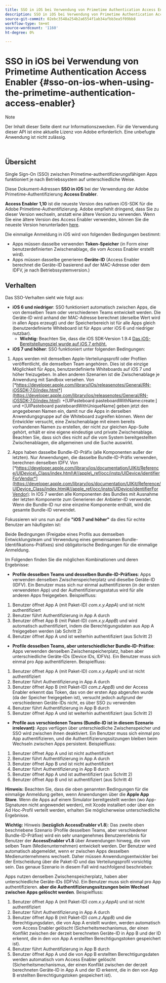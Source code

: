 ```yaml
---
title: SSO in iOS bei Verwendung von Primetime Authentication Access Enabler
description: SSO in iOS bei Verwendung von Primetime Authentication Access Enabler
source-git-commit: 02ebc3548a254b2a6554f1ab34afbb3ea5f09bb8
workflow-type: tm+mt
source-wordcount: '1160'
ht-degree: 0%

---
```


# SSO in iOS bei Verwendung von Primetime Authentication Access Enabler {#sso-on-ios-when-using-the-primetime-authentication-access-enabler}

>[!NOTE]
>
>Der Inhalt dieser Seite dient nur Informationszwecken. Für die Verwendung dieser API ist eine aktuelle Lizenz von Adobe erforderlich. Eine unbefugte Anwendung ist nicht zulässig.

</br>

## Übersicht

Single Sign-On (SSO) zwischen Primetime-authentifizierungsfähigen Apps funktioniert je nach Betriebssystem auf unterschiedliche Weise.

Diese Dokument-Adressen **SSO in iOS** bei der Verwendung der Adobe Primetime-Authentifizierung **Access Enabler**.

**Access Enabler** **1,10** ist die neueste Version des nativen iOS-SDK für die Adobe Primetime-Authentifizierung. Adobe empfiehlt dringend, dass Sie zu dieser Version wechseln, anstatt eine ältere Version zu verwenden. Wenn Sie eine ältere Version des Access Enabler verwenden, können Sie die neueste Version herunterladen [here](https://tve.zendesk.com/hc/en-us/articles/204963209-iOS-Native-AccessEnabler-Library).

Die einmalige Anmeldung in iOS wird von folgenden Bedingungen bestimmt:

- Apps müssen dasselbe verwenden **Token-Speicher** (in Form einer benutzerdefinierten Zwischenablage, die vom Access Enabler erstellt wird).
- Apps müssen dasselbe generieren **Geräte-ID** (Access Enabler berechnet die Geräte-ID basierend auf der MAC-Adresse oder dem IDFV, je nach Betriebssystemversion.)

## Verhalten

Das SSO-Verhalten sieht wie folgt aus:

- **iOS 6 und niedriger**: SSO funktioniert automatisch zwischen Apps, die von demselben Team oder verschiedenen Teams entwickelt werden. Die Geräte-ID wird anhand der MAC-Adresse berechnet (derselbe Wert wird in allen Apps erzeugt) und der Speicherbereich ist für alle Apps gleich (benutzerdefinierte Whiteboard ist für Apps unter iOS 6 und niedriger nutzbar).
   - **Wichtig:** Beachten Sie, dass die iOS SDK-Version 1.9.4 [Das iOS-Bereitstellungsziel wurde auf iOS 7 erhöht.](https://tve.zendesk.com/hc/en-us/articles/204963209-iOS-Native-AccessEnabler-Library)
- **iOS 7 und höher**: SSO funktioniert unter folgenden Bedingungen:

1. Apps werden mit demselben Apple-Verteilungsprofil oder Profilen veröffentlicht, die demselben Team angehören. Dies ist die einzige Möglichkeit für Apps, benutzerdefinierte Whiteboards auf iOS 7 und höher freizugeben. In allen anderen Szenarien ist die Zwischenablage je Anwendung mit Sandbox versehen. Von [*https://developer.apple.com/library/IOs/releasenotes/General/RN-iOSSDK-7.0/index.html*](https://developer.apple.com/library/ios/releasenotes/General/RN-iOSSDK-7.0/index.html): \+\[UIPasteboard pasteboardWithName:create:\] und +\[UIPasteboard pasteboardWithUniqueName\] geben jetzt den angegebenen Namen ein, damit nur die Apps in derselben Anwendungsgruppe auf die Whiteboard zugreifen können. Wenn der Entwickler versucht, eine Zwischenablage mit einem bereits vorhandenen Namen zu erstellen, der nicht zur gleichen App-Suite gehört, erhält er eine eigene eindeutige und private Zwischenablage. Beachten Sie, dass sich dies nicht auf die vom System bereitgestellten Zwischenablagen, die allgemeinen und die Suche auswirkt.

1. Apps haben dasselbe Bundle-ID-Präfix (alle Komponenten außer der letzten). Nur Anwendungen, die dasselbe Bundle-ID-Präfix verwenden, berechnen denselben IDFV. Von [*https://developer.apple.com/library/ios/documentation/UIKit/Reference/UIDevice\_Class/index.html\#//apple\_ref/occ/instp/UIDevice/identifierForVendor*](https://developer.apple.com/library/ios/documentation/UIKit/Reference/UIDevice_Class/index.html#//apple_ref/occ/instp/UIDevice/identifierForVendor): In IOS 7 werden alle Komponenten des Bundles mit Ausnahme der letzten Komponente zum Generieren der Anbieter-ID verwendet. Wenn die Bundle-ID nur eine einzelne Komponente enthält, wird die gesamte Bundle-ID verwendet.

Fokussieren wir uns nun auf die **&quot;iOS 7 und höher&quot;** da dies für echte Benutzer am häufigsten ist:

Beide Bedingungen (Freigabe eines Profils aus demselben Entwicklungsteam und Verwendung eines gemeinsamen Bundle-Identifikations-Präfixes) sind obligatorische Bedingungen für die einmalige Anmeldung.

Im Folgenden finden Sie die möglichen Kombinationen und deren Ergebnisse:

- **Profile desselben Teams und desselben Bundle-ID-Präfixes**: Apps verwenden denselben Zwischenspeicherplatz und dieselbe Geräte-ID (IDFV). Ein Benutzer muss sich nur einmal authentifizieren (in der ersten verwendeten App) und der Authentifizierungsstatus wird für alle anderen Apps freigegeben. Beispielfluss:

1. Benutzer öffnet App A (mit Paket-ID) *com.x.y.AppA*) und ist nicht authentifiziert
1. Benutzer führt Authentifizierung in App A durch
1. Benutzer öffnet App B (mit Paket-ID) *com.x.y.AppB*) und wird automatisch authentifiziert, indem die Berechtigungsdaten aus App A freigegeben werden (ab Schritt 2)
1. Benutzer öffnet App A und ist weiterhin authentifiziert (aus Schritt 2)



- **Profile desselben Teams, aber unterschiedlicher Bundle-ID-Präfixe**: Apps verwenden denselben Zwischenspeicherplatz, haben aber unterschiedliche Geräte-IDs (Device IDs, IDFVs). Ein Benutzer muss sich einmal pro App authentifizieren. Beispielfluss:

1. Benutzer öffnet App A (mit Paket-ID) *com.x.y.AppA*) und ist nicht authentifiziert
1. Benutzer führt Authentifizierung in App A durch
1. Benutzer öffnet App B (mit Paket-ID) *com.z.AppB*) und der Access Enabler erkennt das Token, das von der ersten App abgerufen wurde (da der Speicher freigegeben ist), versucht jedoch aufgrund der verschiedenen Geräte-IDs nicht, es über SSO zu verwenden
1. Benutzer führt Authentifizierung in App B durch
1. Benutzer öffnet App A und ist weiterhin authentifiziert (aus Schritt 2)



- **Profile aus verschiedenen Teams (Bundle-ID ist in diesem Szenario irrelevant)**: Apps verfügen über unterschiedliche Zwischenspeicher und SSO wird zwischen ihnen deaktiviert. Ein Benutzer muss sich einmal pro App authentifizieren, und die Authentifizierungssitzungen bleiben beim Wechseln zwischen Apps persistent. Beispielfluss:


1. Benutzer öffnet App A und ist nicht authentifiziert
1. Benutzer führt Authentifizierung in App A durch
1. Benutzer öffnet App B und ist nicht authentifiziert
1. Benutzer führt Authentifizierung in App B durch
1. Benutzer öffnet App A und ist authentifiziert (aus Schritt 2)
1. Benutzer öffnet App B und ist authentifiziert (aus Schritt 4)

**Hinweis:** Beachten Sie, dass die oben genannten Bedingungen für die einmalige Anmeldung gelten, wenn Anwendungen über die **Apple App Store**. Wenn die Apps auf einem Simulator bereitgestellt werden (wo App-Signaturen nicht angewendet werden), mit Xcode installiert oder über ein Ad Hoc-Profil verteilt werden, erhalten Sie möglicherweise unterschiedliche Ergebnisse.

**Wichtig:** Hinweis (**bezüglich AccessEnabler v1.8**): Das zweite oben beschriebene Szenario (Profile desselben Teams, aber verschiedener Bundle-ID-Präfixe) wird ein sehr unangenehmes Benutzererlebnis für Benutzer der **AccessEnabler v1.8** über Anwendungen hinweg, die vom selben Team (Medienunternehmen) entwickelt werden. Der Benutzer wird automatisch abgemeldet, wenn er zwischen Apps desselben Medienunternehmens wechselt. Daher müssen Anwendungsentwickler bei der Entscheidung über die Paket-ID und das Verteilungsprofil vorsichtig sein. Das genaue Szenario in diesem Fall wird nachfolgend beschrieben:

Apps nutzen denselben Zwischenspeicherplatz, haben aber unterschiedliche Geräte-IDs (IDFVs). Ein Benutzer muss sich einmal pro App authentifizieren. **aber die Authentifizierungssitzungen beim Wechsel zwischen Apps gelöscht werden**. Beispielfluss:

1. Benutzer öffnet App A (mit Paket-ID) *com.x.y.AppA*) und ist nicht authentifiziert
1. Benutzer führt Authentifizierung in App A durch
1. Benutzer öffnet App B (mit Paket-ID) *com.z.AppB*) und die Berechtigungsdaten, die von App A erstellt wurden, werden automatisch vom Access Enabler gelöscht (Sicherheitsmechanismus, der einen Konflikt zwischen der derzeit berechneten Geräte-ID in App B und der ID erkennt, die in den von App A erstellten Berechtigungstoken gespeichert ist).
1. Benutzer führt Authentifizierung in App B durch
1. Benutzer öffnet App A und die von App B erstellten Berechtigungsdaten werden automatisch vom Access Enabler gelöscht (Sicherheitsmechanismus, der einen Konflikt zwischen der derzeit berechneten Geräte-ID in App A und der ID erkennt, die in den von App B erstellten Berechtigungstoken gespeichert ist).
